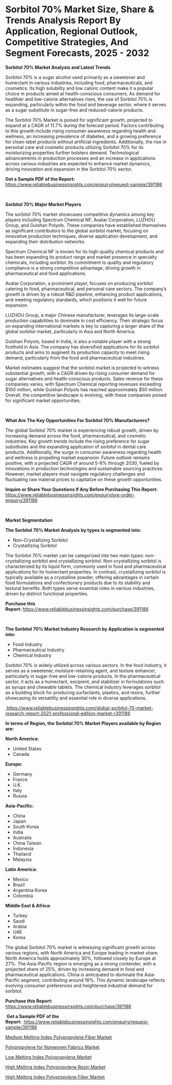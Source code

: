 <p><h1>Sorbitol 70% Market Size, Share & Trends Analysis Report By Application, Regional Outlook, Competitive Strategies, And Segment Forecasts, 2025 - 2032</h1></p><p><strong>Sorbitol 70% Market Analysis and Latest Trends</strong></p>
<p><p>Sorbitol 70% is a sugar alcohol used primarily as a sweetener and humectant in various industries, including food, pharmaceuticals, and cosmetics. Its high solubility and low caloric content make it a popular choice in products aimed at health-conscious consumers. As demand for healthier and low-calorie alternatives rises, the use of Sorbitol 70% is expanding, particularly within the food and beverage sector, where it serves as a sugar substitute in sugar-free and reduced-calorie products.</p><p>The Sorbitol 70% Market is poised for significant growth, projected to expand at a CAGR of 11.7% during the forecast period. Factors contributing to this growth include rising consumer awareness regarding health and wellness, an increasing prevalence of diabetes, and a growing preference for clean-label products without artificial ingredients. Additionally, the rise in personal care and cosmetic products utilizing Sorbitol 70% for its moisturizing properties further bolsters demand. Technological advancements in production processes and an increase in applications across various industries are expected to enhance market dynamics, driving innovation and expansion in the Sorbitol 70% sector.</p></p>
<p><strong>Get a Sample PDF of the Report:&nbsp;</strong> <a href="https://www.reliablebusinessinsights.com/enquiry/request-sample/391186?utm_campaign=1106&utm_medium=2&utm_source=Github&utm_content=ia&utm_term=29032025&utm_id=sorbitol-70">https://www.reliablebusinessinsights.com/enquiry/request-sample/391186</a></p>
<p>&nbsp;</p>
<p><strong>Sorbitol 70% Major Market Players</strong></p>
<p><p>The sorbitol 70% market showcases competitive dynamics among key players including Spectrum Chemical NF, Avatar Corporation, LUZHOU Group, and Gulshan Polyols. These companies have established themselves as significant contributors to the global sorbitol market, focusing on innovative production techniques, diverse application development, and expanding their distribution networks.</p><p>Spectrum Chemical NF is known for its high-quality chemical products and has been expanding its product range and market presence in specialty chemicals, including sorbitol. Its commitment to quality and regulatory compliance is a strong competitive advantage, driving growth in pharmaceutical and food applications.</p><p>Avatar Corporation, a prominent player, focuses on producing sorbitol catering to food, pharmaceutical, and personal care sectors. The company’s growth is driven by a robust R&D pipeline, enhancing product applications, and meeting regulatory standards, which positions it well for future expansion.</p><p>LUZHOU Group, a major Chinese manufacturer, leverages its large-scale production capabilities to dominate in cost efficiency. Their strategic focus on expanding international markets is key to capturing a larger share of the global sorbitol market, particularly in Asia and North America.</p><p>Gulshan Polyols, based in India, is also a notable player with a strong foothold in Asia. The company has diversified applications for its sorbitol products and aims to augment its production capacity to meet rising demand, particularly from the food and pharmaceutical industries.</p><p>Market estimates suggest that the sorbitol market is projected to witness substantial growth, with a CAGR driven by rising consumer demand for sugar alternatives and health-conscious products. Sales revenue for these companies varies, with Spectrum Chemical reporting revenues exceeding $100 million, while Gulshan Polyols has reached approximately $50 million. Overall, the competitive landscape is evolving, with these companies poised for significant market opportunities.</p></p>
<p>&nbsp;</p>
<p><strong>What Are The Key Opportunities For Sorbitol 70% Manufacturers?</strong></p>
<p><p>The global Sorbitol 70% market is experiencing robust growth, driven by increasing demand across the food, pharmaceutical, and cosmetic industries. Key growth trends include the rising preference for sugar substitutes and the expanding application of sorbitol in dental care products. Additionally, the surge in consumer awareness regarding health and wellness is propelling market expansion. Future outlook remains positive, with a projected CAGR of around 5-6% through 2030, fueled by innovations in production technologies and sustainable sourcing practices. However, market players must navigate regulatory challenges and fluctuating raw material prices to capitalize on these growth opportunities.</p></p>
<p><strong>Inquire or Share Your Questions If Any Before Purchasing This Report:</strong> <a href="https://www.reliablebusinessinsights.com/enquiry/pre-order-enquiry/391186?utm_campaign=1106&utm_medium=2&utm_source=Github&utm_content=ia&utm_term=29032025&utm_id=sorbitol-70">https://www.reliablebusinessinsights.com/enquiry/pre-order-enquiry/391186</a></p>
<p>&nbsp;</p>
<p><strong>Market Segmentation</strong></p>
<p><strong>The Sorbitol 70% Market Analysis by types is segmented into:</strong></p>
<p><ul><li>Non–Crystallizing Sorbitol</li><li>Crystallizing Sorbitol</li></ul></p>
<p><p>The Sorbitol 70% market can be categorized into two main types: non-crystallizing sorbitol and crystallizing sorbitol. Non-crystallizing sorbitol is characterized by its liquid form, commonly used in food and pharmaceutical applications for its humectant properties. In contrast, crystallizing sorbitol is typically available as a crystalline powder, offering advantages in certain food formulations and confectionery products due to its stability and textural benefits. Both types serve essential roles in various industries, driven by distinct functional properties.</p></p>
<p><strong>Purchase this Report:&nbsp;</strong><a href="https://www.reliablebusinessinsights.com/purchase/391186?utm_campaign=1106&utm_medium=2&utm_source=Github&utm_content=ia&utm_term=29032025&utm_id=sorbitol-70">https://www.reliablebusinessinsights.com/purchase/391186</a></p>
<p>&nbsp;</p>
<p><strong>The Sorbitol 70% Market Industry Research by Application is segmented into:</strong></p>
<p><ul><li>Food Industry</li><li>Pharmaceutical Industry</li><li>Chemical Industry</li></ul></p>
<p><p>Sorbitol 70% is widely utilized across various sectors. In the food industry, it serves as a sweetener, moisture-retaining agent, and texture enhancer, particularly in sugar-free and low-calorie products. In the pharmaceutical sector, it acts as a humectant, excipient, and stabilizer in formulations such as syrups and chewable tablets. The chemical industry leverages sorbitol as a building block for producing surfactants, plastics, and resins, further showcasing its versatility and essential role in diverse applications.</p></p>
<p><a href="https://www.reliablebusinessinsights.com/global-sorbitol-70-market-research-report-2021-professional-edition-market-r391186?utm_campaign=1106&utm_medium=2&utm_source=Github&utm_content=ia&utm_term=29032025&utm_id=sorbitol-70">&nbsp;https://www.reliablebusinessinsights.com/global-sorbitol-70-market-research-report-2021-professional-edition-market-r391186</a></p>
<p><strong>In terms of Region, the Sorbitol 70% Market Players available by Region are:</strong></p>
<p>
    <p> <strong> North America: </strong>
        <ul>
            <li>United States</li>
            <li>Canada</li>
        </ul>
        </p> 
    <p> <strong> Europe: </strong>
        <ul>
            <li>Germany</li>
            <li>France</li>
            <li>U.K.</li>
            <li>Italy</li>
            <li>Russia</li>
        </ul>
        </p> 
    <p> <strong> Asia-Pacific: </strong>
        <ul>
            <li>China</li>
            <li>Japan</li>
            <li>South Korea</li>
            <li>India</li>
            <li>Australia</li>
            <li>China Taiwan</li>
            <li>Indonesia</li>
            <li>Thailand</li>
            <li>Malaysia</li>
        </ul>
        </p> 
    <p> <strong> Latin America: </strong>
        <ul>
            <li>Mexico</li>
            <li>Brazil</li>
            <li>Argentina Korea</li>
            <li>Colombia</li>
        </ul>
        </p> 
    <p> <strong> Middle East & Africa: </strong>
        <ul>
            <li>Turkey</li>
            <li>Saudi</li>
            <li>Arabia</li>
            <li>UAE</li>
            <li>Korea</li>
        </ul>
    </p>
    </p>
<p><p>The global Sorbitol 70% market is witnessing significant growth across various regions, with North America and Europe leading in market share. North America holds approximately 30%, followed closely by Europe at 27%. The Asia-Pacific region is emerging as a strong contender, with a projected share of 25%, driven by increasing demand in food and pharmaceutical applications. China is anticipated to dominate the Asia-Pacific segment, contributing around 18%. This dynamic landscape reflects evolving consumer preferences and heightened industrial demand for sorbitol.</p></p>
<p><strong>Purchase this Report: </strong><a href="https://www.reliablebusinessinsights.com/purchase/391186?utm_campaign=1106&utm_medium=2&utm_source=Github&utm_content=ia&utm_term=29032025&utm_id=sorbitol-70">https://www.reliablebusinessinsights.com/purchase/391186</a></p>
<p>&nbsp;<strong>Get a Sample PDF of the Report:&nbsp;&nbsp;</strong><a href="https://www.reliablebusinessinsights.com/enquiry/request-sample/391186?utm_campaign=1106&utm_medium=2&utm_source=Github&utm_content=ia&utm_term=29032025&utm_id=sorbitol-70">https://www.reliablebusinessinsights.com/enquiry/request-sample/391186</a></p>
<p><strong></strong></p>
<p><p><a href="https://github.com/djihencygnel74/Market-Research-Report-List-1/blob/main/medium-melting-index-polypropylene-fiber-market.md?utm_campaign=1106&utm_medium=2&utm_source=Github&utm_content=ia&utm_term=29032025&utm_id=sorbitol-70">Medium Melting Index Polypropylene Fiber Market</a></p><p><a href="https://github.com/zymerivarrik6/Market-Research-Report-List-1/blob/main/polypropylene-for-nonwoven-fabrics-market.md?utm_campaign=1106&utm_medium=2&utm_source=Github&utm_content=ia&utm_term=29032025&utm_id=sorbitol-70">Polypropylene for Nonwoven Fabrics Market</a></p><p><a href="https://github.com/kaforarvero/Market-Research-Report-List-1/blob/main/low-melting-index-polypropylene-market.md?utm_campaign=1106&utm_medium=2&utm_source=Github&utm_content=ia&utm_term=29032025&utm_id=sorbitol-70">Low Melting Index Polypropylene Market</a></p><p><a href="https://github.com/berkemiars2j/Market-Research-Report-List-1/blob/main/high-melting-index-polypropylene-resin-market.md?utm_campaign=1106&utm_medium=2&utm_source=Github&utm_content=ia&utm_term=29032025&utm_id=sorbitol-70">High Melting Index Polypropylene Resin Market</a></p><p><a href="https://github.com/variothonia/Market-Research-Report-List-1/blob/main/high-melting-index-polypropylene-fiber-market.md?utm_campaign=1106&utm_medium=2&utm_source=Github&utm_content=ia&utm_term=29032025&utm_id=sorbitol-70">High Melting Index Polypropylene Fiber Market</a></p></p>